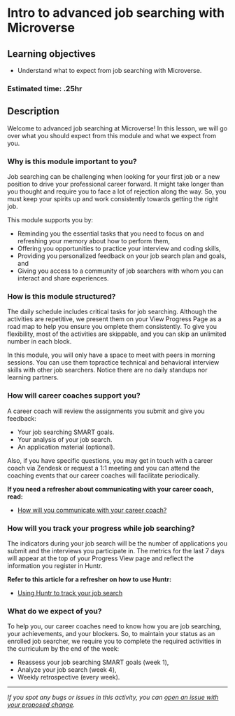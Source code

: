 # Intro to advanced job searching with Microverse

## Learning objectives

- Understand what to expect from job searching with Microverse.

### Estimated time: .25hr

## Description

Welcome to advanced job searching at Microverse! In this lesson, we will go over what you should expect from this module and what we expect from you.

### Why is this module important to you?

Job searching can be challenging when looking for your first job or a new position to drive your professional career forward. It might take longer than you thought and require you to face a lot of rejection along the way. So, you must keep your spirits up and work consistently towards getting the right job.

This module supports you by:

- Reminding you the essential tasks that you need to focus on and refreshing your memory about how to perform them,
- Offering you opportunities to practice your interview and coding skills,
- Providing you personalized feedback on your job search plan and goals, and
- Giving you access to a community of job searchers with whom you can interact and share experiences.

### How is this module structured?

The daily schedule includes critical tasks for job searching. Although the activities are repetitive, we present them on your View Progress Page as a road map to help you ensure you omplete them consistently. To give you flexibility, most of the activities are skippable, and you can skip an unlimited number in each block.

In this module, you will only have a space to meet with peers in morning sessions. You can use them topractice technical and behavioral interview skills with other job searchers. Notice there are no daily standups nor learning partners.

### How will career coaches support you?

A career coach will review the assignments you submit and give you feedback:

- Your job searching SMART goals.
- Your analysis of your job search.
- An application material (optional).

Also, if you have specific questions, you may get in touch with a career coach via Zendesk or request a 1:1 meeting and you can attend the coaching events that our career coaches will facilitate periodically.

**If you need a refresher about communicating with your career coach, read:**

- [How will you communicate with your career coach?](https://github.com/matovu-farid/curriculum-professional-skills/blob/main/job-search/how-will-you-communicate-with-your-career-coach.md)

### How will you track your progress while job searching?

The indicators during your job search will be the number of applications you submit and the interviews you participate in. The metrics for the last 7 days will appear at the top of your Progress View page and reflect the information you register in Huntr.

**Refer to this article for a refresher on how to use Huntr:**

- [Using Huntr to track your job search](https://github.com/matovu-farid/curriculum-professional-skills/blob/main/job-search/using-huntr-to-track-your-job-search.md)

### What do we expect of you?

To help you, our career coaches need to know how you are job searching, your achievements, and your blockers. So, to maintain your status as an enrolled job searcher, we require you to complete the required activities in the curriculum by the end of the week:

- Reassess your job searching SMART goals (week 1),
- Analyze your job search (week 4),
- Weekly retrospective (every week).

---

_If you spot any bugs or issues in this activity, you can [open an issue with your proposed change](https://github.com/microverseinc/curriculum-transversal-skills/blob/main/git-github/articles/open_issue.md)._
